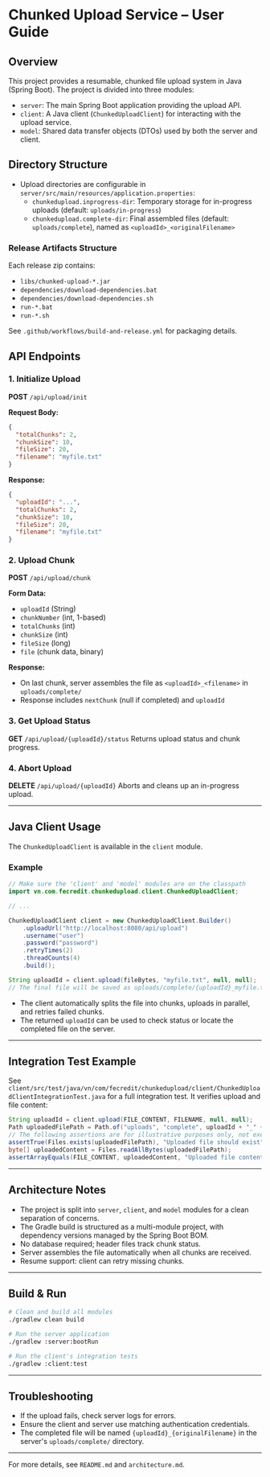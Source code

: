 # Chunked Upload Service – User Guide

## Overview
This project provides a resumable, chunked file upload system in Java (Spring Boot). The project is divided into three modules:
- `server`: The main Spring Boot application providing the upload API.
- `client`: A Java client (`ChunkedUploadClient`) for interacting with the upload service.
- `model`: Shared data transfer objects (DTOs) used by both the server and client.

## Directory Structure
* Upload directories are configurable in `server/src/main/resources/application.properties`:
  - `chunkedupload.inprogress-dir`: Temporary storage for in-progress uploads (default: `uploads/in-progress`)
  - `chunkedupload.complete-dir`: Final assembled files (default: `uploads/complete`), named as `<uploadId>_<originalFilename>`

### Release Artifacts Structure
Each release zip contains:
- `libs/chunked-upload-*.jar`
- `dependencies/download-dependencies.bat`
- `dependencies/download-dependencies.sh`
- `run-*.bat`
- `run-*.sh`

See `.github/workflows/build-and-release.yml` for packaging details.

## API Endpoints

### 1. Initialize Upload
**POST** `/api/upload/init`

**Request Body:**
```json
{
  "totalChunks": 2,
  "chunkSize": 10,
  "fileSize": 20,
  "filename": "myfile.txt"
}
```
**Response:**
```json
{
  "uploadId": "...",
  "totalChunks": 2,
  "chunkSize": 10,
  "fileSize": 20,
  "filename": "myfile.txt"
}
```

### 2. Upload Chunk
**POST** `/api/upload/chunk`

**Form Data:**
- `uploadId` (String)
- `chunkNumber` (int, 1-based)
- `totalChunks` (int)
- `chunkSize` (int)
- `fileSize` (long)
- `file` (chunk data, binary)

**Response:**
- On last chunk, server assembles the file as `<uploadId>_<filename>` in `uploads/complete/`
- Response includes `nextChunk` (null if completed) and `uploadId`

### 3. Get Upload Status
**GET** `/api/upload/{uploadId}/status`
Returns upload status and chunk progress.

### 4. Abort Upload
**DELETE** `/api/upload/{uploadId}`
Aborts and cleans up an in-progress upload.

---

## Java Client Usage
The `ChunkedUploadClient` is available in the `client` module.

### Example
```java
// Make sure the 'client' and 'model' modules are on the classpath
import vn.com.fecredit.chunkedupload.client.ChunkedUploadClient;

// ...

ChunkedUploadClient client = new ChunkedUploadClient.Builder()
    .uploadUrl("http://localhost:8080/api/upload")
    .username("user")
    .password("password")
    .retryTimes(2)
    .threadCounts(4)
    .build();

String uploadId = client.upload(fileBytes, "myfile.txt", null, null);
// The final file will be saved as uploads/complete/{uploadId}_myfile.txt on the server
```
- The client automatically splits the file into chunks, uploads in parallel, and retries failed chunks.
- The returned `uploadId` can be used to check status or locate the completed file on the server.

---

## Integration Test Example
See `client/src/test/java/vn/com/fecredit/chunkedupload/client/ChunkedUploadClientIntegrationTest.java` for a full integration test. It verifies upload and file content:

<!-- Example integration test (Java, for documentation only) -->
```java
String uploadId = client.upload(FILE_CONTENT, FILENAME, null, null);
Path uploadedFilePath = Path.of("uploads", "complete", uploadId + "_" + FILENAME);
// The following assertions are for illustrative purposes only, not executable in Markdown:
assertTrue(Files.exists(uploadedFilePath), "Uploaded file should exist");
byte[] uploadedContent = Files.readAllBytes(uploadedFilePath);
assertArrayEquals(FILE_CONTENT, uploadedContent, "Uploaded file content should match");
```

---

## Architecture Notes
- The project is split into `server`, `client`, and `model` modules for a clean separation of concerns.
- The Gradle build is structured as a multi-module project, with dependency versions managed by the Spring Boot BOM.
- No database required; header files track chunk status.
- Server assembles the file automatically when all chunks are received.
- Resume support: client can retry missing chunks.

---

## Build & Run

```bash
# Clean and build all modules
./gradlew clean build

# Run the server application
./gradlew :server:bootRun

# Run the client's integration tests
./gradlew :client:test
```

---

## Troubleshooting
- If the upload fails, check server logs for errors.
- Ensure the client and server use matching authentication credentials.
- The completed file will be named `{uploadId}_{originalFilename}` in the server's `uploads/complete/` directory.

---

For more details, see `README.md` and `architecture.md`.
